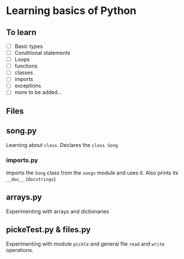 # Learning basics of Python

## To learn

- [ ] Basic types
- [ ] Conditional statements
- [ ] Loops
- [ ] functions
- [ ] classes
- [ ] imports
- [ ] exceptions
- [ ] more to be added...

## Files

## song.py

Learning about `class`. Declares the `class Song`

### imports.py

Imports the `Song` class from the `songs` module and uses it. Also prints its `__doc__` (`docstrings`)

## arrays.py

Experimenting with arrays and dictionaries

## pickeTest.py & files.py

Experimenting with module `pickle` and general file `read` and `write` operations.

